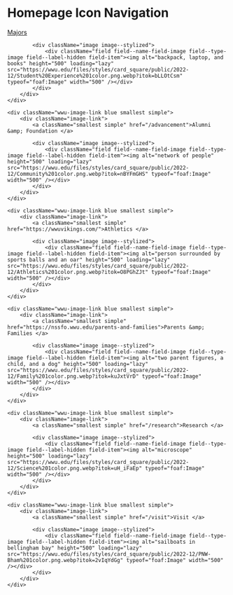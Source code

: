 # Homepage Icon Navigation

<div class="column-count--6">
    <div className="wwu-image-link blue smallest simple">
        <div className="image-link">
            <a className="smallest simple" href="/majors">Majors </a>
            
            <div className="image image--stylized">
                <div className="field field--name-field-image field--type-image field--label-hidden field-item"><img alt="backpack, laptop, and books" height="500" loading="lazy" src="https://wwu.edu/files/styles/card_square/public/2022-12/Student%20Experience%201color.png.webp?itok=bLLOtCsm" typeof="foaf:Image" width="500" /></div>
            </div>
        </div>
    </div>
    
    <div className="wwu-image-link blue smallest simple">
        <div className="image-link">
            <a className="smallest simple" href="/advancement">Alumni &amp; Foundation </a>
            
            <div className="image image--stylized">
                <div className="field field--name-field-image field--type-image field--label-hidden field-item"><img alt="network of people" height="500" loading="lazy" src="https://wwu.edu/files/styles/card_square/public/2022-12/Community%201color.png.webp?itok=nBYFmGHS" typeof="foaf:Image" width="500" /></div>
            </div>
        </div>
    </div>
    
    <div className="wwu-image-link blue smallest simple">
        <div className="image-link">
            <a className="smallest simple" href="https://wwuvikings.com/">Athletics </a>
            
            <div className="image image--stylized">
                <div className="field field--name-field-image field--type-image field--label-hidden field-item"><img alt="person surrounded by sports balls and an oar" height="500" loading="lazy" src="https://wwu.edu/files/styles/card_square/public/2022-12/Athletics%201color.png.webp?itok=O8PGhZJt" typeof="foaf:Image" width="500" /></div>
            </div>
        </div>
    </div>
    
    <div className="wwu-image-link blue smallest simple">
        <div className="image-link">
            <a className="smallest simple" href="https://nssfo.wwu.edu/parents-and-families">Parents &amp; Families </a>
            
            <div className="image image--stylized">
                <div className="field field--name-field-image field--type-image field--label-hidden field-item"><img alt="two parent figures, a child, and a dog" height="500" loading="lazy" src="https://wwu.edu/files/styles/card_square/public/2022-12/Family%201color.png.webp?itok=kuJxtVrD" typeof="foaf:Image" width="500" /></div>
            </div>
        </div>
    </div>
    
    <div className="wwu-image-link blue smallest simple">
        <div className="image-link">
            <a className="smallest simple" href="/research">Research </a>
            
            <div className="image image--stylized">
                <div className="field field--name-field-image field--type-image field--label-hidden field-item"><img alt="microscope" height="500" loading="lazy" src="https://wwu.edu/files/styles/card_square/public/2022-12/Science%201color.png.webp?itok=uH_iFaEp" typeof="foaf:Image" width="500" /></div>
            </div>
        </div>
    </div>
    
    <div className="wwu-image-link blue smallest simple">
        <div className="image-link">
            <a className="smallest simple" href="/visit">Visit </a>
            
            <div className="image image--stylized">
                <div className="field field--name-field-image field--type-image field--label-hidden field-item"><img alt="sailboats in bellingham bay" height="500" loading="lazy" src="https://wwu.edu/files/styles/card_square/public/2022-12/PNW-Bham%201color.png.webp?itok=2vIqYdGg" typeof="foaf:Image" width="500" /></div>
            </div>
        </div>
    </div>
</div>
